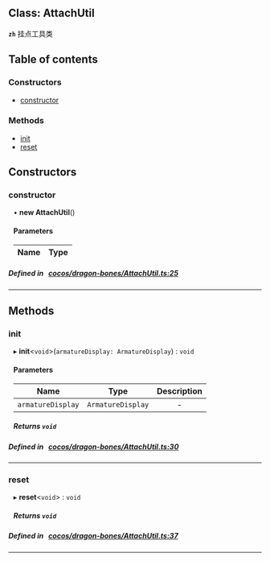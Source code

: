 
## Class: AttachUtil






**`zh`** 挂点工具类


<div class="table-of-content">
<h2>Table of contents</h2>


### Constructors

- [ constructor](#constructor)

### Methods

- [ init](#init)
- [ reset](#reset)
</div>

## Constructors


### constructor
<div style="margin-left: 10px;">

• **new AttachUtil**()

#### Parameters

| Name | Type |
| :------ | :------ |
</div>

##### Defined in &nbsp;   [cocos/dragon-bones/AttachUtil.ts:25](https://github.com/cocos-creator/engine/blob/c7bf6b8a9/cocos/dragon-bones/AttachUtil.ts#L25)&nbsp;


---

<!---->
## Methods

### init

<div style="margin-left: 10px;">

▸   **init**<`void`\>(`armatureDisplay: ArmatureDisplay`) : `void`



#### Parameters

| Name | Type | Description |
| :------: | :------: | :------: |
| `armatureDisplay` | `ArmatureDisplay` | - |


##### Returns `void`
</div>

##### Defined in &nbsp;   [cocos/dragon-bones/AttachUtil.ts:30](https://github.com/cocos-creator/engine/blob/c7bf6b8a9/cocos/dragon-bones/AttachUtil.ts#L30)&nbsp;
___
### reset

<div style="margin-left: 10px;">

▸   **reset**<`void`\> : `void`




##### Returns `void`
</div>

##### Defined in &nbsp;   [cocos/dragon-bones/AttachUtil.ts:37](https://github.com/cocos-creator/engine/blob/c7bf6b8a9/cocos/dragon-bones/AttachUtil.ts#L37)&nbsp;
___
<!---->



